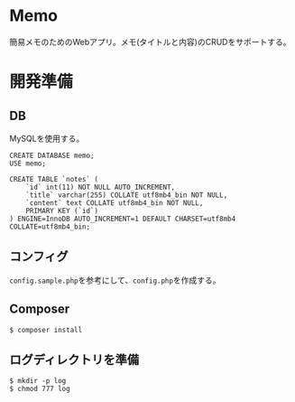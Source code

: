 # Memo

簡易メモのためのWebアプリ。メモ(タイトルと内容)のCRUDをサポートする。

# 開発準備

## DB

MySQLを使用する。

```
CREATE DATABASE memo;
USE memo;

CREATE TABLE `notes` (
    `id` int(11) NOT NULL AUTO_INCREMENT,
    `title` varchar(255) COLLATE utf8mb4_bin NOT NULL,
    `content` text COLLATE utf8mb4_bin NOT NULL,
    PRIMARY KEY (`id`)
) ENGINE=InnoDB AUTO_INCREMENT=1 DEFAULT CHARSET=utf8mb4 COLLATE=utf8mb4_bin;
```

## コンフィグ

`config.sample.php`を参考にして、`config.php`を作成する。

## Composer

```
$ composer install
```

## ログディレクトリを準備

```
$ mkdir -p log
$ chmod 777 log
```
